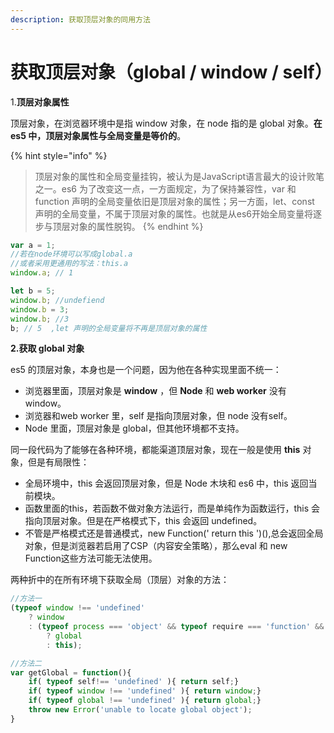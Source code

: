 ```yaml
---
description: 获取顶层对象的同用方法
---
```


# 获取顶层对象（global / window / self）

1.**顶层对象属性**

顶层对象，在浏览器环境中是指 window 对象，在 node 指的是 global 对象。**在 es5 中，顶层对象属性与全局变量是等价的**。

{% hint style="info" %}
> 顶层对象的属性和全局变量挂钩，被认为是JavaScript语言最大的设计败笔之一。es6 为了改变这一点，一方面规定，为了保持兼容性，var 和 function 声明的全局变量依旧是顶层对象的属性；另一方面，let、const 声明的全局变量，不属于顶层对象的属性。也就是从es6开始全局变量将逐步与顶层对象的属性脱钩。
{% endhint %}

```javascript
var a = 1;
//若在node环境可以写成global.a
//或者采用更通用的写法：this.a
window.a; // 1

let b = 5;
window.b; //undefiend
window.b = 3;
window.b; //3
b; // 5  ,let 声明的全局变量将不再是顶层对象的属性
```

**2.获取 global 对象**

es5 的顶层对象，本身也是一个问题，因为他在各种实现里面不统一：

* 浏览器里面，顶层对象是 **window** ，但 **Node** 和 **web worker** 没有 window。
* 浏览器和web worker 里，self 是指向顶层对象，但 node 没有self。
* Node 里面，顶层对象是 global，但其他环境都不支持。

同一段代码为了能够在各种环境，都能渠道顶层对象，现在一般是使用 **this** 对象，但是有局限性：

* 全局环境中，this 会返回顶层对象，但是 Node 木块和 es6 中，this 返回当前模块。
*  函数里面的this，若函数不做对象方法运行，而是单纯作为函数运行，this 会指向顶层对象。但是在严格模式下，this 会返回 undefined。
* 不管是严格模式还是普通模式，new Function\(' return this '\)\(\),总会返回全局对象，但是浏览器若启用了CSP（内容安全策略），那么eval 和 new Function这些方法可能无法使用。

两种折中的在所有环境下获取全局（顶层）对象的方法：

```javascript
//方法一
(typeof window !== 'undefined' 
    ? window 
    : (typeof process === 'object' && typeof require === 'function' && typeof global ==='object')
        ? global
        : this);

//方法二
var getGlobal = function(){
    if( typeof self!== 'undefined' ){ return self;}
    if( typeof window !== 'undefined' ){ return window;}
    if( typeof global !== 'undefined' ){ return global;}
    throw new Error('unable to locate global object');
}
```

